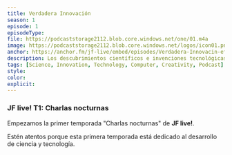 ```yaml
---
title: Verdadera Innovación
season: 1
episode: 1
episodeType:
file: https://podcaststorage2112.blob.core.windows.net/one/01.m4a
image: https://podcaststorage2112.blob.core.windows.net/logos/icon01.png
anchor: https://anchor.fm/jf-live/embed/episodes/Verdadera-Innovacin-ef12c5
description: Los descubrimientos científicos e invenciones tecnológicas parece que siguen acelerado. Tan solo basta con observar el número de artículos de investigación y registros de patentes de los años recientes. Pero... ¿Ese conocimiento que se genera es de verdad innovador?
tags: [Science, Innovation, Technology, Computer, Creativity, Podcast]
style:
color:
explicit:
---
```


### JF live! T1: Charlas nocturnas
Empezamos la primer temporada "Charlas nocturnas" de **JF live!**.

Estén atentos porque esta primera temporada está dedicado al desarrollo de ciencia y tecnología.
